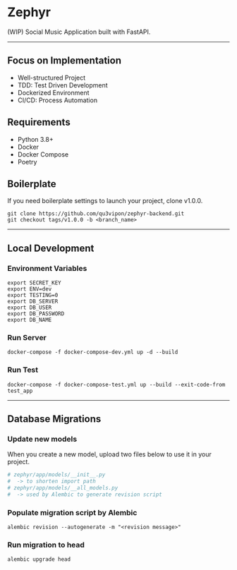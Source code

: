 # Zephyr

(WIP) Social Music Application built with FastAPI.

<hr>

## Focus on Implementation

- Well-structured Project
- TDD: Test Driven Development
- Dockerized Environment
- CI/CD: Process Automation

## Requirements

- Python 3.8+
- Docker
- Docker Compose
- Poetry

## Boilerplate

If you need boilerplate settings to launch your project, clone v1.0.0.

```shell
git clone https://github.com/qu3vipon/zephyr-backend.git
git checkout tags/v1.0.0 -b <branch_name>
```

<hr>

## Local Development

### Environment Variables

```shell
export SECRET_KEY
export ENV=dev
export TESTING=0
export DB_SERVER
export DB_USER
export DB_PASSWORD
export DB_NAME
```

### Run Server

```shell
docker-compose -f docker-compose-dev.yml up -d --build
```

### Run Test

```shell
docker-compose -f docker-compose-test.yml up --build --exit-code-from test_app
```

<hr>

## Database Migrations

### Update new models

When you create a new model, upload two files below to use it in your project.

```python
# zephyr/app/models/__init__.py 
#  -> to shorten import path
# zephyr/app/models/__all_models.py 
#  -> used by Alembic to generate revision script
```

### Populate migration script by Alembic

```shell
alembic revision --autogenerate -m "<revision message>"
```

### Run migration to head

```shell
alembic upgrade head
```
